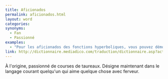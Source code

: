 ```yaml
---
title: Aficionados
permalink: aficionados.html
layout: word
categories:
synonyms:
  - Fan
  - Passionné
examples:
  - "Pour les aficionados des fonctions hyperboliques, vous pouvez démontrer le reste du formulaire trigonométrique..."
link: http://dictionnaire.mediadico.com/traduction/dictionnaire.asp?action=1&amp;alea=2006&amp;mot=aficionados
---
```


À l'origine, passionné de courses de taureaux. Désigne maintenant dans le langage courant quelqu'un qui aime quelque chose avec ferveur.


